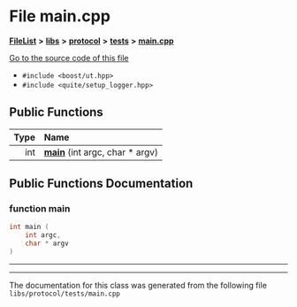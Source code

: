 

# File main.cpp



[**FileList**](files.md) **>** [**libs**](dir_6719ab1f1f7655efc2fa43f7eb574fd1.md) **>** [**protocol**](dir_256d27db1e44b9b04d67f4c92d3fc698.md) **>** [**tests**](dir_0600a918fa506c296d39916ce5da6191.md) **>** [**main.cpp**](protocol_2tests_2main_8cpp.md)

[Go to the source code of this file](protocol_2tests_2main_8cpp_source.md)



* `#include <boost/ut.hpp>`
* `#include <quite/setup_logger.hpp>`





































## Public Functions

| Type | Name |
| ---: | :--- |
|  int | [**main**](#function-main) (int argc, char \* argv) <br> |




























## Public Functions Documentation




### function main 

```C++
int main (
    int argc,
    char * argv
) 
```




<hr>

------------------------------
The documentation for this class was generated from the following file `libs/protocol/tests/main.cpp`

